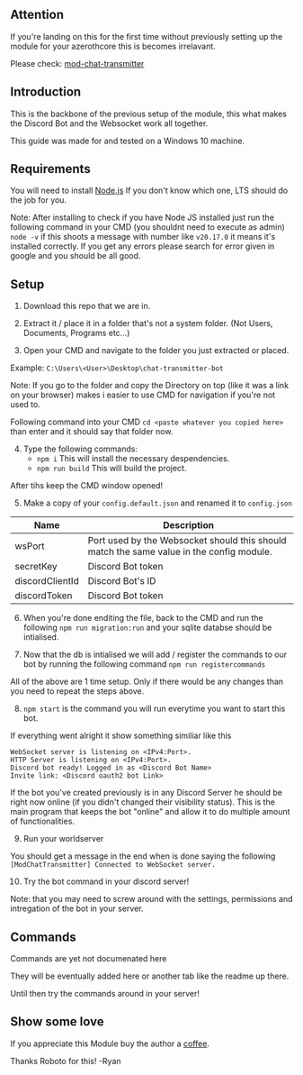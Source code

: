 ## Attention

If you're landing on this for the first time without previously setting up the module for your azerothcore this is becomes irrelavant.

Please check: [mod-chat-transmitter](https://github.com/azerothcore/mod-chat-transmitter)

## Introduction

This is the backbone of the previous setup of the module, this what makes the Discord Bot and the Websocket work all together.

This guide was made for and tested on a Windows 10 machine.

## Requirements

You will need to install [Node.js](https://nodejs.org/) If you don't know which one, LTS should do the job for you.

Note: After installing to check if you have Node JS installed just run the following command in your CMD (you shouldnt need to execute as admin) `node -v` if this shoots a message with number like `v20.17.0` it means it's installed correctly. If you get any errors please search for error given in google and you should be all good.

## Setup

1) Download this repo that we are in.

2) Extract it / place it in a folder that's not a system folder. (Not Users, Documents, Programs etc...) 

3) Open your CMD and navigate to the folder you just extracted or placed.

Example: `C:\Users\<User>\Desktop\chat-transmitter-bot`

Note: If you go to the folder and copy the Directory on top (like it was a link on your browser) makes i easier to use CMD for navigation if you're not used to.

Following command into your CMD `cd <paste whatever you copied here>` than enter and it should say that folder now.

4) Type the following commands:
    - `npm i` This will install the necessary despendencies.
    - `npm run build` This will build the project.
    
After tihs keep the CMD window opened!

5) Make a copy of your `config.default.json` and renamed it to `config.json`

| Name | Description 
| --- | --- |
| wsPort | Port used by the Websocket should this should match the same value in the config module.
| secretKey | Discord Bot token |
| discordClientId | Discord Bot's ID | |
| discordToken | Discord Bot token |

6) When you're done enditing the file, back to the CMD and run the following `npm run migration:run` and your sqlite databse should be intialised. 

7) Now that the db is intialised we will add / register the commands to our bot by running the following command `npm run registercommands`

All of the above are 1 time setup. Only if there would be any changes than you need to repeat the steps above.

8) `npm start` is the command you will run everytime you want to start this bot.

If everything went alright it show something similiar like this
```
WebSocket server is listening on <IPv4:Port>.
HTTP Server is listening on <IPv4:Port>.
Discord bot ready! Logged in as <Discord Bot Name>
Invite link: <Discord oauth2 bot Link>
```

If the bot you've created previously is in any Discord Server he should be right now online (if you didn't changed their visibility status). This is the main program that keeps the bot "online" and allow it to do multiple amount of functionalities.

9) Run your worldserver

You should get a message in the end when is done saying the following `[ModChatTransmitter] Connected to WebSocket server.`

10) Try the bot command in your discord server!

Note: that you may need to screw around with the settings, permissions and intregation of the bot in your server.

## Commands

Commands are yet not documenated here

They will be eventually added here or another tab like the readme up there.

Until then try the commands around in your server!

## Show some love

If you appreciate this Module buy the author a [coffee](https://ko-fi.com/roboto).

Thanks Roboto for this!
-Ryan